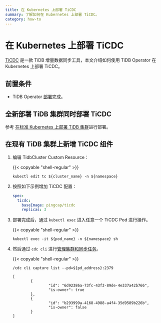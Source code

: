 ```yaml
---
title: 在 Kubernetes 上部署 TiCDC
summary: 了解如何在 Kubernetes 上部署 TiCDC。
category: how-to
---
```


# 在 Kubernetes 上部署 TiCDC

[TiCDC](https://pingcap.com/docs-cn/stable/ticdc/ticdc-overview/) 是一款 TiDB 增量数据同步工具，本文介绍如何使用 TiDB Operator 在 Kubernetes 上部署 TiCDC。

## 前置条件

* TiDB Operator [部署](deploy-tidb-operator.md)完成。

## 全新部署 TiDB 集群同时部署 TiCDC

参考 [在标准 Kubernetes 上部署 TiDB 集群](deploy-on-general-kubernetes.md)进行部署。

## 在现有 TiDB 集群上新增 TiCDC 组件

1. 编辑 TidbCluster Custom Resource：

    {{< copyable "shell-regular" >}}

    ``` shell
    kubectl edit tc ${cluster_name} -n ${namespace}
    ```

2. 按照如下示例增加 TiCDC 配置：

    ```yaml
    spec:
      ticdc:
        baseImage: pingcap/ticdc
        replicas: 3
    ```

3. 部署完成后，通过 `kubectl exec` 进入任意一个 TiCDC Pod 进行操作。

    {{< copyable "shell-regular" >}}

    ```shell
    kubectl exec -it ${pod_name} -n ${namespace} sh
    ```

4. 然后通过 `cdc cli` 进行[管理集群和同步任务](https://pingcap.com/docs-cn/stable/ticdc/manage-ticdc/)。

    {{< copyable "shell-regular" >}}

    ```shell
    /cdc cli capture list --pd=${pd_address}:2379
    ```

    ```shell
    [
            {
                    "id": "6d92386a-73fc-43f3-89de-4e337a42b766",
                    "is-owner": true
            },
            {
                    "id": "b293999a-4168-4988-a4f4-35d9589b226b",
                    "is-owner": false
            }
    ]
    ```
